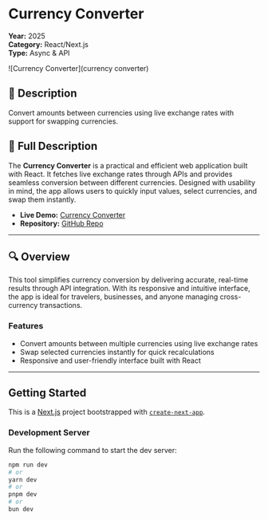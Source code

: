 # Currency Converter

**Year:** 2025  
**Category:** React/Next.js  
**Type:** Async & API  

![Currency Converter](currency converter)

## 📝 Description
Convert amounts between currencies using live exchange rates with support for swapping currencies.

## 📖 Full Description
The **Currency Converter** is a practical and efficient web application built with React. It fetches live exchange rates through APIs and provides seamless conversion between different currencies. Designed with usability in mind, the app allows users to quickly input values, select currencies, and swap them instantly.

- **Live Demo:** [Currency Converter](https://currency-converter-seven-peach.vercel.app/)  
- **Repository:** [GitHub Repo](https://github.com/samuel12-dot/currency-converter.git)

---

## 🔍 Overview
This tool simplifies currency conversion by delivering accurate, real-time results through API integration. With its responsive and intuitive interface, the app is ideal for travelers, businesses, and anyone managing cross-currency transactions.

### Features
- Convert amounts between multiple currencies using live exchange rates  
- Swap selected currencies instantly for quick recalculations  
- Responsive and user-friendly interface built with React  

---

## Getting Started

This is a [Next.js](https://nextjs.org) project bootstrapped with [`create-next-app`](https://github.com/vercel/next.js/tree/canary/packages/create-next-app).

### Development Server
Run the following command to start the dev server:

```bash
npm run dev
# or
yarn dev
# or
pnpm dev
# or
bun dev

